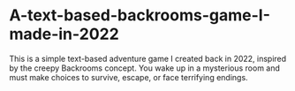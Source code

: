 # A-text-based-backrooms-game-I-made-in-2022
This is a simple text-based adventure game I created back in 2022, inspired by the creepy Backrooms concept. You wake up in a mysterious room and must make choices to survive, escape, or face terrifying endings.
